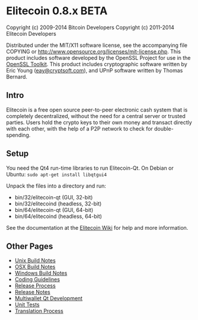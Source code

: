 Elitecoin 0.8.x BETA
====================

Copyright (c) 2009-2014 Bitcoin Developers
Copyright (c) 2011-2014 Elitecoin Developers

Distributed under the MIT/X11 software license, see the accompanying
file COPYING or http://www.opensource.org/licenses/mit-license.php.
This product includes software developed by the OpenSSL Project for use in the [OpenSSL Toolkit](http://www.openssl.org/). This product includes
cryptographic software written by Eric Young ([eay@cryptsoft.com](mailto:eay@cryptsoft.com)), and UPnP software written by Thomas Bernard.


Intro
---------------------
Elitecoin is a free open source peer-to-peer electronic cash system that is
completely decentralized, without the need for a central server or trusted
parties.  Users hold the crypto keys to their own money and transact directly
with each other, with the help of a P2P network to check for double-spending.


Setup
---------------------
You need the Qt4 run-time libraries to run Elitecoin-Qt. On Debian or Ubuntu:
	`sudo apt-get install libqtgui4`

Unpack the files into a directory and run:

- bin/32/elitecoin-qt (GUI, 32-bit)
- bin/32/elitecoind (headless, 32-bit)
- bin/64/elitecoin-qt (GUI, 64-bit)
- bin/64/elitecoind (headless, 64-bit)

See the documentation at the [Elitecoin Wiki](http://elitecoin.info)
for help and more information.


Other Pages
---------------------
- [Unix Build Notes](build-unix.md)
- [OSX Build Notes](build-osx.md)
- [Windows Build Notes](build-msw.md)
- [Coding Guidelines](coding.md)
- [Release Process](release-process.md)
- [Release Notes](release-notes.md)
- [Multiwallet Qt Development](multiwallet-qt.md)
- [Unit Tests](unit-tests.md)
- [Translation Process](translation_process.md)
